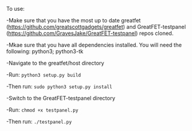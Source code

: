To use:

-Make sure that you have the most up to date greatfet (https://github.com/greatscottgadgets/greatfet) and GreatFET-testpanel (https://github.com/GravesJake/GreatFET-testpanel) repos cloned.

-Mkae sure that you have all dependencies installed. You will need the following: python3; python3-tk

-Navigate to the greatfet/host directory

-Run: `python3 setup.py build`

-Then run: `sudo python3 setup.py install`

-Switch to the GreatFET-testpanel directory

-Run: `chmod +x testpanel.py`

-Then run: `./testpanel.py`


